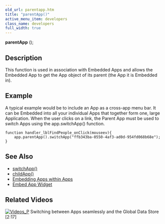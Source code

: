 ```yaml
---
old_url: parentapp.htm
title: "parentApp()"
active_menu_item: developers
class_name: developers
full_width: true
---
```



**parentApp** ();

## Description

This function is used in association with Embedded Apps and allows the Embedded App to get the App object of its parent (the App it is Embedded in).

## Example

A typical example would be to include an App as a cross-app menu bar. It can be Embedded into all your individual Apps that together form one, large Application. When the user clicks on a link, the Parent App must be used to switch Apps using the app.switchApp() function.

    function handler_lblFindPeople_onClick(mouseev){
        app.parentApp().switchApp("ffb343ba-0550-4af3-ad0d-954fd068b68e");    
    }  
   

## See Also

 - [switchApp()](/developers/documentation/scripting-apis/client-api/app-functions/switchapp)
 - [childApp()](/developers/documentation/scripting-apis/client-api/app-functions/childapp)
 - [Embedding Apps within Apps](/developers/documentation/product-guide/advanced-features/embedding-apps-within-apps/)
 - [Embed App Widget](/developers/documentation/product-guide/widget-properties-events/advanced/embed-app)

## Related Videos

[![Videos\_P](/img/docs/videos_p.png)](http://www.youtube.com/v/pUY3PXct_wk?autoplay=1&hd=1&fs=1&showsearch=0&rel=0&) Switching between Apps seamlessly and the Global Data Store [2:17]
